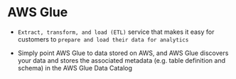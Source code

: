 # AWS Glue

- `Extract, transform, and load (ETL)` service that makes it easy for customers to `prepare and load their data for analytics`

- Simply point AWS Glue to data stored on AWS, and AWS Glue discovers your data and stores the associated metadata (e.g. table definition and schema) in the AWS Glue Data Catalog
